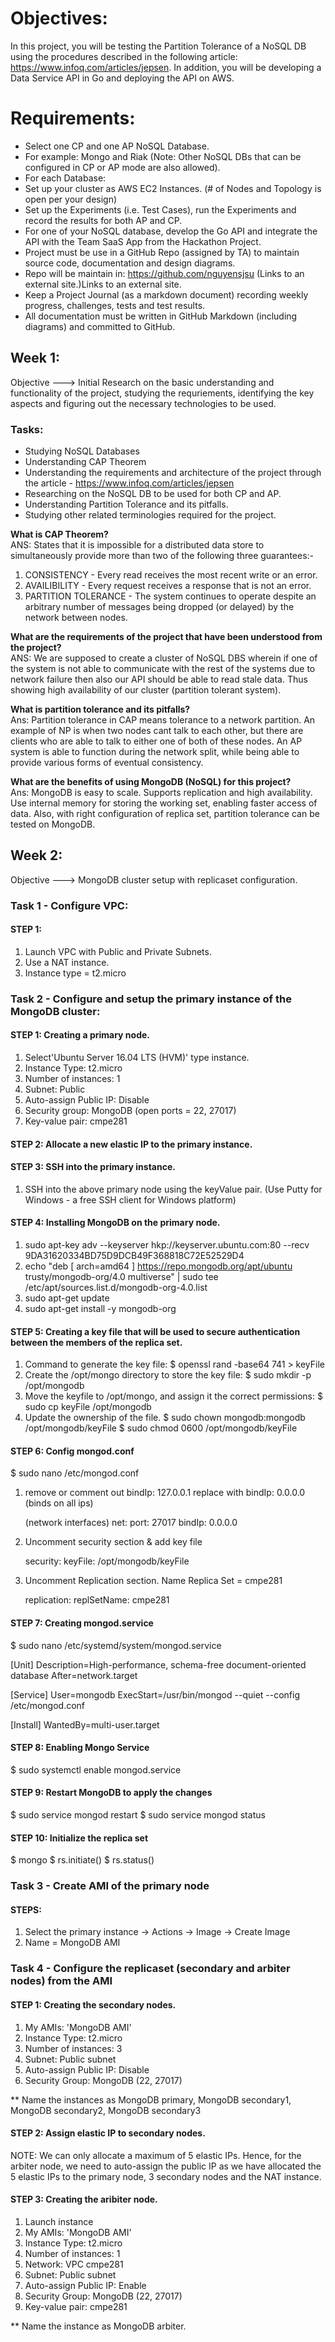 # Objectives:

In this project, you will be testing the Partition Tolerance of a NoSQL DB using the procedures described in the following article: https://www.infoq.com/articles/jepsen. In addition, you will be developing a Data Service API in Go and deploying the API on AWS.

# Requirements:
* Select one CP and one AP NoSQL Database.
* For example: Mongo and Riak (Note: Other NoSQL DBs that can be configured in CP or AP mode are also allowed).
* For each Database:
* Set up your cluster as AWS EC2 Instances. (# of Nodes and Topology is open per your design)
* Set up the Experiments (i.e. Test Cases), run the Experiments and record the results for both AP and CP.
* For one of your NoSQL database, develop the Go API and integrate the API with the Team SaaS App from the Hackathon Project.
* Project must be use in a GitHub Repo (assigned by TA) to maintain source code, documentation and design diagrams.
* Repo will be maintain in: https://github.com/nguyensjsu (Links to an external site.)Links to an external site.
* Keep a Project Journal (as a markdown document) recording weekly progress, challenges, tests and test results.
* All documentation must be written in GitHub Markdown (including diagrams) and committed to GitHub.

## Week 1:
Objective ---> Initial Research on the basic understanding and functionality of the project, studying the requriements, identifying the key aspects and figuring out the necessary technologies to be used.

### Tasks:
* Studying NoSQL Databases
* Understanding CAP Theorem
* Understanding the requirements and architecture of the project through the article - https://www.infoq.com/articles/jepsen
* Researching on the NoSQL DB to be used for both CP and AP.
* Understanding Partition Tolerance and its pitfalls.
* Studying other related terminologies required for the project.

**What is CAP Theorem?**  
ANS: States that it is impossible for a distributed data store to simultaneously provide more than two of the following three guarantees:-
1. CONSISTENCY - Every read receives the most recent write or an error.
2. AVAILIBILITY - Every request receives a response that is not an error.
3. PARTITION TOLERANCE - The system continues to operate despite an arbitrary number of messages being dropped (or delayed) by the network between nodes. 

**What are the requirements of the project that have been understood from the project?**  
ANS: We are supposed to create a cluster of NoSQL DBS wherein if one of the system is not able to communicate with the rest of the systems due to network failure then also our API should be able to read stale data. Thus showing high availability of our cluster (partition tolerant system).

**What is partition tolerance and its pitfalls?**  
Ans: Partition tolerance in CAP means tolerance to a network partition. An example of NP is when two nodes cant talk to each other, but there are clients who are able to talk to either one of both of these nodes. An AP system is able to function during the network split, while being able to provide various forms of eventual consistency.

**What are the benefits of using MongoDB (NoSQL) for this project?**  
Ans: MongoDB is easy to scale. Supports replication and high availability. Use internal memory for storing the working set, enabling faster access of data. Also, with right configuration of replica set, partition tolerance can be tested on MongoDB.

## Week 2:
Objective ---> MongoDB cluster setup with replicaset configuration.

### Task 1 - Configure VPC:

#### STEP 1:
1) Launch VPC with Public and Private Subnets.
2) Use a NAT instance.
3) Instance type = t2.micro

### Task 2 - Configure and setup the primary instance of the MongoDB cluster:

#### STEP 1: Creating a primary node.
1) Select'Ubuntu Server 16.04 LTS (HVM)' type instance.
2) Instance Type: t2.micro
3) Number of instances: 1
4) Subnet: Public
5) Auto-assign Public IP: Disable 
6) Security group: MongoDB (open ports = 22, 27017)
7) Key-value pair: cmpe281

#### STEP 2: Allocate a new elastic IP to the primary instance.

#### STEP 3: SSH into the primary instance.
1) SSH into the above primary node using the keyValue pair.
(Use Putty for Windows - a free SSH client for Windows platform)

#### STEP 4: Installing MongoDB on the primary node.
1) sudo apt-key adv --keyserver hkp://keyserver.ubuntu.com:80 --recv 9DA31620334BD75D9DCB49F368818C72E52529D4
2) echo "deb [ arch=amd64 ] https://repo.mongodb.org/apt/ubuntu trusty/mongodb-org/4.0 multiverse" | sudo tee /etc/apt/sources.list.d/mongodb-org-4.0.list
3) sudo apt-get update
4) sudo apt-get install -y mongodb-org

#### STEP 5: Creating a key file that will be used to secure authentication between the members of the replica set.
1) Command to generate the key file:
  $ openssl rand -base64 741 > keyFile
2) Create the /opt/mongo directory to store the key file:
  $ sudo mkdir -p /opt/mongodb
3) Move the keyfile to /opt/mongo, and assign it the correct permissions:
  $ sudo cp keyFile /opt/mongodb
4) Update the ownership of the file.
  $ sudo chown mongodb:mongodb /opt/mongodb/keyFile
  $ sudo chmod 0600 /opt/mongodb/keyFile
  
#### STEP 6: Config mongod.conf
$ sudo nano /etc/mongod.conf

1)  remove or comment out bindIp: 127.0.0.1
    replace with bindIp: 0.0.0.0 (binds on all ips)
    
    (network interfaces)
    net:
        port: 27017
        bindIp: 0.0.0.0

2) Uncomment security section & add key file
    
    security:
      keyFile: /opt/mongodb/keyFile

3) Uncomment Replication section. Name Replica Set = cmpe281
     
     replication:
        replSetName: cmpe281
        
#### STEP 7: Creating mongod.service   
$ sudo nano /etc/systemd/system/mongod.service

[Unit]
    Description=High-performance, schema-free document-oriented database
    After=network.target

[Service]
    User=mongodb
    ExecStart=/usr/bin/mongod --quiet --config /etc/mongod.conf

[Install]
    WantedBy=multi-user.target
    
#### STEP 8: Enabling Mongo Service
$ sudo systemctl enable mongod.service

#### STEP 9: Restart MongoDB to apply the changes
$ sudo service mongod restart
$ sudo service mongod status

#### STEP 10: Initialize the replica set
$ mongo
$ rs.initiate()
$ rs.status()

### Task 3 - Create AMI of the primary node

#### STEPS:
1) Select the primary instance -> Actions -> Image -> Create Image
2) Name = MongoDB AMI

### Task 4 - Configure the replicaset (secondary and arbiter nodes) from the AMI

#### STEP 1: Creating the secondary nodes.
1) My AMIs: 'MongoDB AMI'
2) Instance Type: t2.micro
3) Number of instances: 3
4) Subnet: Public subnet
5) Auto-assign Public IP: Disable 
6) Security Group: MongoDB (22, 27017)

** Name the instances as MongoDB primary, MongoDB secondary1, MongoDB secondary2, MongoDB secondary3

#### STEP 2: Assign elastic IP to secondary nodes.

NOTE: We can only allocate a maximum of 5 elastic IPs. Hence, for the arbiter node, we need to auto-assign the public IP as we have allocated the 5 elastic IPs to the primary node, 3 secondary nodes and the NAT instance.

#### STEP 3: Creating the aribiter node.
1) Launch instance
2) My AMIs: 'MongoDB AMI'
3) Instance Type: t2.micro
4) Number of instances: 1
5) Network: VPC cmpe281
6) Subnet: Public subnet
7) Auto-assign Public IP: Enable 
8) Security Group: MongoDB (22, 27017)
9) Key-value pair: cmpe281

** Name the instance as MongoDB arbiter.




